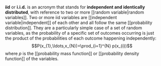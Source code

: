 **iid** or **i.i.d.** is an acronym that stands for **independent and identically distributed**, with reference to two or more [[random variable|random variables]]. Two or more iid variables are [[independent variable|independent]] of each other and all follow the same [[probability distribution]]. They are a particularly simple case of a set of random variables, as the probability of a specific set of outcomes occurring is just the product of the probabilities of each outcome happening independently:
$$P(x_{1},\ldots,x_{N})=\prod_{i=1}^{N} p(x_{i})$$
where $p$ is the [[probability mass function]] or [[probability density function]] of the variables.